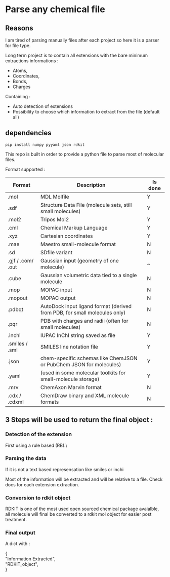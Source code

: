 # Parse any chemical file

## Reasons

I am tired of parsing manually files after each project so here it is a parser for file type.

Long term project is to contain all extensions with the bare minimum extractions informations : 

- Atoms,  
- Coordinates,
- Bonds,
- Charges

Containing :

- Auto detection of extensions
- Possibility to choose which information to extract from the file (default all) 

## dependencies

```
pip install numpy pyyaml json rdkit
```

This repo is built in order to provide a python file to parse most of molecular files.

Format supported : 

| Format              | Description                                                               | Is done |
|---------------------|---------------------------------------------------------------------------|----------
|.mol                 | MDL Molfile                                                               | Y       |
|.sdf                 | Structure Data File (molecule sets, still small molecules)                | Y       |
|.mol2                | Tripos Mol2                                                               | Y       |
|.cml                 | Chemical Markup Language                                                  | Y       |
|.xyz                 | Cartesian coordinates                                                     | Y       |
|.mae                 | Maestro small-molecule format                                             | N       |
|.sd                  | SDfile variant                                                            | N       |
|.gjf / .com/ .out    | Gaussian input (geometry of one molecule)                                 | ~       |
|.cube                | Gaussian volumetric data tied to a single molecule                        | N       |
|.mop                 | MOPAC input                                                               | N       |
|.mopout              | MOPAC output                                                              | N       |
|.pdbqt               | AutoDock input ligand format (derived from PDB, for small molecules only) | N       |
|.pqr                 | PDB with charges and radii (often for small molecules)                    | N       |
|.inchi               | IUPAC InChI string saved as file                                          | Y       |
|.smiles / .smi       | SMILES line notation file                                                 | Y       |
|.json                | chem-specific schemas like ChemJSON or PubChem JSON for molecules)        | Y       |
|.yaml                | (used in some molecular toolkits for small-molecule storage)              | Y       |
|.mrv                 | ChemAxon Marvin format                                                    | N       |
|.cdx / .cdxml        | ChemDraw binary and XML molecule formats                                  | N       |

## 3 Steps will be used to return the final object :

### Detection of the extension

First using a rule based (RB).\

### Parsing the data

If it is not a text based represensation like smiles or inchi

Most of the information will be extracted and will be relative to a file.
Check docs for each extension extraction.

### Conversion to rdkit object

RDKIT is one of the most used open sourced chemical package avaialble, all molecule will final be converted to a rdkit mol object for easier post treatment.

### Final output

A dict with : 

{\
"Information Extracted",\
"RDKIT_object",\
}
